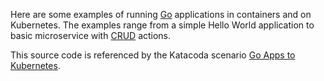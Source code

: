 Here are some examples of running [Go](https://golang.org/) applications in containers and on Kubernetes. The examples range from a simple Hello World application to basic microservice with [CRUD](https://en.wikipedia.org/wiki/Create,_read,_update_and_delete) actions.

This source code is referenced by the Katacoda scenario [Go Apps to Kubernetes](https://katacoda.com/javajon/courses/kubernetes-containers).
